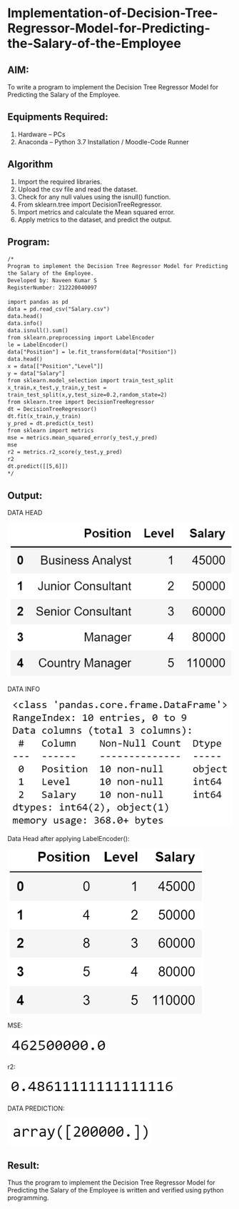 # Implementation-of-Decision-Tree-Regressor-Model-for-Predicting-the-Salary-of-the-Employee

## AIM:
To write a program to implement the Decision Tree Regressor Model for Predicting the Salary of the Employee.

## Equipments Required:
1. Hardware – PCs
2. Anaconda – Python 3.7 Installation / Moodle-Code Runner

## Algorithm
1. Import the required libraries.
2. Upload the csv file and read the dataset.
3. Check for any null values using the isnull() function.
4. From sklearn.tree import DecisionTreeRegressor.
5. Import metrics and calculate the Mean squared error.
6. Apply metrics to the dataset, and predict the output.

## Program:
```
/*
Program to implement the Decision Tree Regressor Model for Predicting the Salary of the Employee.
Developed by: Naveen Kumar S
RegisterNumber: 212220040097

import pandas as pd
data = pd.read_csv("Salary.csv")
data.head()
data.info()
data.isnull().sum()
from sklearn.preprocessing import LabelEncoder
le = LabelEncoder()
data["Position"] = le.fit_transform(data["Position"])
data.head()
x = data[["Position","Level"]]
y = data["Salary"]
from sklearn.model_selection import train_test_split
x_train,x_test,y_train,y_test = train_test_split(x,y,test_size=0.2,random_state=2)
from sklearn.tree import DecisionTreeRegressor
dt = DecisionTreeRegressor()
dt.fit(x_train,y_train)
y_pred = dt.predict(x_test)
from sklearn import metrics
mse = metrics.mean_squared_error(y_test,y_pred)
mse
r2 = metrics.r2_score(y_test,y_pred)
r2
dt.predict([[5,6]])
*/
```

## Output:

DATA HEAD

![Decision Tree Regressor Model for Predicting the Salary of the Employee](o1.png)

DATA INFO

![Decision Tree Regressor Model for Predicting the Salary of the Employee](o2.png)

Data Head after applying LabelEncoder():

![Decision Tree Regressor Model for Predicting the Salary of the Employee](o3.png)

MSE:

![Decision Tree Regressor Model for Predicting the Salary of the Employee](o4.png)

r2:

![Decision Tree Regressor Model for Predicting the Salary of the Employee](o5.png)

DATA PREDICTION:

![Decision Tree Regressor Model for Predicting the Salary of the Employee](o6.png)

## Result:
Thus the program to implement the Decision Tree Regressor Model for Predicting the Salary of the Employee is written and verified using python programming.

